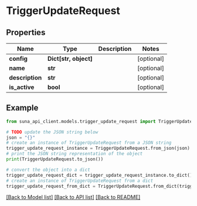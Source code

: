 # TriggerUpdateRequest


## Properties

Name | Type | Description | Notes
------------ | ------------- | ------------- | -------------
**config** | **Dict[str, object]** |  | [optional] 
**name** | **str** |  | [optional] 
**description** | **str** |  | [optional] 
**is_active** | **bool** |  | [optional] 

## Example

```python
from suna_api_client.models.trigger_update_request import TriggerUpdateRequest

# TODO update the JSON string below
json = "{}"
# create an instance of TriggerUpdateRequest from a JSON string
trigger_update_request_instance = TriggerUpdateRequest.from_json(json)
# print the JSON string representation of the object
print(TriggerUpdateRequest.to_json())

# convert the object into a dict
trigger_update_request_dict = trigger_update_request_instance.to_dict()
# create an instance of TriggerUpdateRequest from a dict
trigger_update_request_from_dict = TriggerUpdateRequest.from_dict(trigger_update_request_dict)
```
[[Back to Model list]](../README.md#documentation-for-models) [[Back to API list]](../README.md#documentation-for-api-endpoints) [[Back to README]](../README.md)


